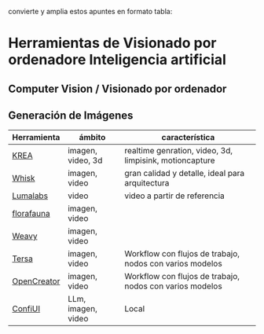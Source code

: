 convierte y amplia estos apuntes en formato tabla:

# Herramientas de Visionado por ordenadore Inteligencia artificial
## Computer Vision / Visionado por ordenador
## Generación de Imágenes
|Herramienta                                             |ámbito                      |característica                                                   |
|--------------------------------------------------------|----------------------------|-----------------------------------------------------------------|
|[KREA](https://krea.ai)                                 | imagen, video, 3d          |realtime genration, video, 3d, limpisink, motioncapture          |
|[Whisk](https://labs.google/fx/es-419/tools/whisk)      |  imagen, video             |gran calidad y detalle, ideal para arquitectura                  |
|[Lumalabs](https://lumalabs.ai/)                        |  video                     |video a partir de referencia                                     |
|[florafauna](https://www.florafauna.ai/)                |  imagen, video             |                                                                 |
|[Weavy](https://weavy.ai/)                              |  imagen, video             |                                                                 |
|[Tersa](https://http://tersa.ai/)                       |  imagen, video             |Workflow con flujos de trabajo, nodos con varios modelos         |
|[OpenCreator](https://opencreator.io/)                  |  imagen, video             |Workflow con flujos de trabajo, nodos con varios modelos         |
|[ConfiUI](https://www.comfy.org/)                       |   LLm, imagen, video       |Local                                                            |
